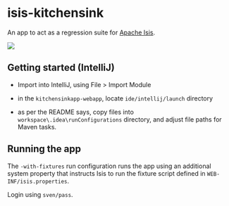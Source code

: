 isis-kitchensink
================

An app to act as a regression suite for [Apache Isis](http://isis.apache.org).

![](https://raw.github.com/isisaddons/isis-app-kitchensink/master/images/000-home-page.png)


## Getting started (IntelliJ)

* Import into IntelliJ, using File > Import Module

* in the `kitchensinkapp-webapp`, locate `ide/intellij/launch` directory

* as per the README says, copy files into `workspace\.idea\runConfigurations` directory, and adjust file paths for Maven tasks.


## Running the app

The `-with-fixtures` run configuration runs the app using an additional system property that instructs Isis 
to run the fixture script defined in `WEB-INF/isis.properties`.

Login using `sven/pass`.

